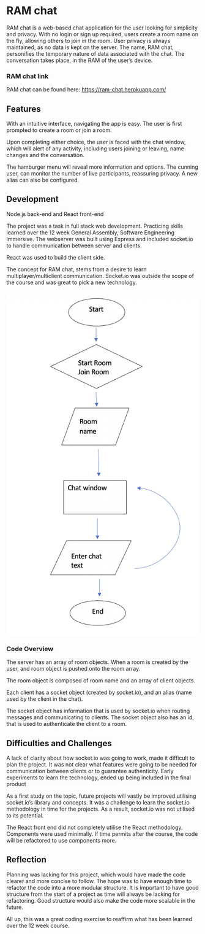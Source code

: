 # RAM chat 

RAM chat is a web-based chat application for the user looking for simplicity and privacy. With no login or sign up required, users create a room name on the fly, allowing others to join in the room. User privacy is always maintained, as no data is kept on the server. The name, RAM chat, personifies the temporary nature of data associated with the chat. The conversation takes place, in the RAM of the user’s device. 

### RAM chat link

RAM chat can be found here: https://ram-chat.herokuapp.com/

## Features

With an intuitive interface, navigating the app is easy. The user is first prompted to create a room or join a room.

Upon completing either choice, the user is faced with the chat window, which will alert of any activity, including users joining or leaving, name changes and the conversation.

The hamburger menu will reveal more information and options. The cunning user, can monitor the number of live participants, reassuring privacy. A new alias can also be configured.

## Development

Node.js back-end and React front-end

The project was a task in full stack web development. Practicing skills learned over the 12 week General Assembly, Software Engineering Immersive. The webserver was built using Express and included socket.io to handle communication between server and clients.

React was used to build the client side. 

The concept for RAM chat, stems from a desire to learn multiplayer/multiclient communication. Socket.io was outside the scope of the course and was great to pick a new technology.

![](images/flowchart.png)

### Code Overview

The server has an array of room objects. When a room is created by the user, and room object is pushed onto the room array. 

The room object is composed of room name and an array of client objects. 

Each client has a socket object (created by socket.io), and an alias (name used by the client in the chat).

The socket object has information that is used by socket.io when routing messages and communicating to clients. The socket object also has an id, that is used to authenticate the client to a room.


## Difficulties and Challenges 

A lack of clarity about how socket.io was going to work, made it difficult to plan the project. It was not clear what features were going to be needed for communication between clients or to guarantee authenticity. Early experiments to learn the technology, ended up being included in the final product

As a first study on the topic, future projects will vastly be improved utilising socket.io’s library and concepts. It was a challenge to learn the socket.io methodology in time for the projects. As a result, socket.io was not utilised to its potential.

The React front end did not completely utilise the React methodology. Components were used minimally. If time permits after the course, the code will be refactored to use components more.

## Reflection

Planning was lacking for this project, which would have made the code clearer and more concise to follow. The hope was to have enough time to refactor the code into a more modular structure. It is important to have good structure from the start of a project as time will always be lacking for refactoring. Good structure would also make the code more scalable in the future.

All up, this was a great coding exercise to reaffirm what has been learned over the 12 week course.  
